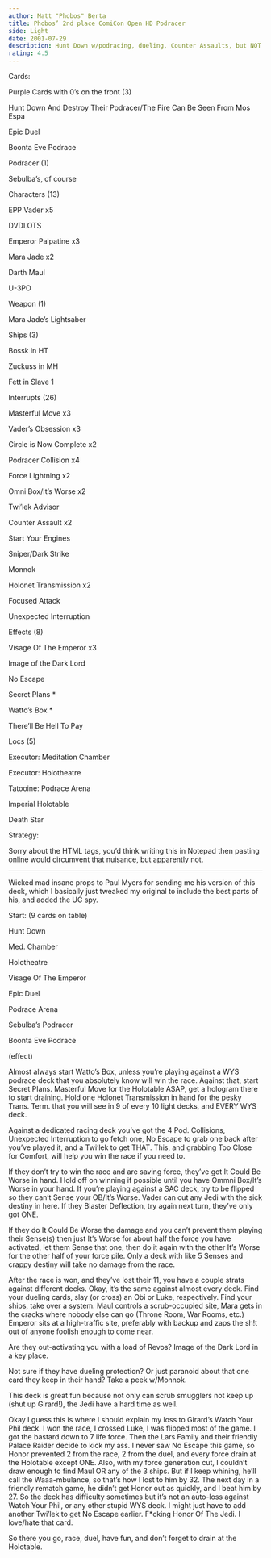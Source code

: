 ```yaml
---
author: Matt "Phobos" Berta
title: Phobos’ 2nd place ComiCon Open HD Podracer
side: Light
date: 2001-07-29
description: Hunt Down w/podracing, dueling, Counter Assaults, but NOT numbers. Numbers blow. Numbers are gay.
rating: 4.5
---
```

Cards: 

Purple Cards with 0’s on the front (3)
Hunt Down And Destroy Their Podracer/The Fire Can Be Seen From Mos Espa
Epic Duel
Boonta Eve Podrace

Podracer (1)
Sebulba’s, of course

Characters (13)
EPP Vader x5
DVDLOTS
Emperor Palpatine x3
Mara Jade x2
Darth Maul
U-3PO

Weapon (1)
Mara Jade&#8217;s Lightsaber

Ships (3)
Bossk in HT
Zuckuss in MH
Fett in Slave 1

Interrupts (26)
Masterful Move x3
Vader&#8217;s Obsession x3
Circle is Now Complete x2
Podracer Collision x4
Force Lightning x2
Omni Box/It&#8217;s Worse x2
Twi&#8217;lek Advisor
Counter Assault x2
Start Your Engines
Sniper/Dark Strike
Monnok
Holonet Transmission x2
Focused Attack
Unexpected Interruption

Effects (8)
Visage Of The Emperor x3
Image of the Dark Lord
No Escape
Secret Plans *
Watto’s Box *
There’ll Be Hell To Pay

Locs (5)
Executor: Meditation Chamber
Executor: Holotheatre
Tatooine: Podrace Arena
Imperial Holotable
Death Star 

Strategy: 

Sorry about the HTML tags, you’d think writing this in Notepad then pasting online would circumvent that nuisance, but apparently not.
__________________________________________
Wicked mad insane props to Paul Myers for sending me his version of this deck, which I basically just tweaked my original to include the best parts of his, and added the UC spy.


Start: (9 cards on table)
Hunt Down
Med. Chamber
Holotheatre
Visage Of The Emperor
Epic Duel
Podrace Arena
Sebulba’s Podracer
Boonta Eve Podrace
(effect)

Almost always start Watto’s Box, unless you’re playing against a WYS podrace deck that you absolutely know will win the race. Against that, start Secret Plans. Masterful Move for the Holotable ASAP, get a hologram there to start draining. Hold one Holonet Transmission in hand for the pesky Trans. Term. that you will see in 9 of every 10 light decks, and EVERY WYS deck.

Against a dedicated racing deck you’ve got the 4 Pod. Collisions, Unexpected Interruption to go fetch one, No Escape to grab one back after you’ve played it, and a Twi’lek to get THAT. This, and grabbing Too Close for Comfort, will help you win the race if you need to.

If they don’t try to win the race and are saving force, they’ve got It Could Be Worse in hand. Hold off on winning if possible until you have Ommni Box/It’s Worse in your hand. If you’re playing against a SAC deck, try to be flipped so they can’t Sense your OB/It’s Worse. Vader can cut any Jedi with the sick destiny in here. If they Blaster Deflection, try again next turn, they’ve only got ONE.

If they do It Could Be Worse the damage and you can’t prevent them playing their Sense(s) then just It’s Worse for about half the force you have activated, let them Sense that one, then do it again with the other It’s Worse for the other half of your force pile. Only a deck with like 5 Senses and crappy destiny will take no damage from the race.

After the race is won, and they’ve lost their 11, you have a couple strats against different decks. Okay, it’s the same against almost every deck. Find your dueling cards, slay (or cross) an Obi or Luke, respectively. Find your ships, take over a system. Maul controls a scrub-occupied site, Mara gets in the cracks where nobody else can go (Throne Room, War Rooms, etc.) Emperor sits at a high-traffic site, preferably with backup and zaps the sh!t out of anyone foolish enough to come near.

Are they out-activating you with a load of Revos? Image of the Dark Lord in a key place.

Not sure if they have dueling protection? Or just paranoid about that one card they keep in their hand? Take a peek w/Monnok.

This deck is great fun because not only can scrub smugglers not keep up (shut up Girard!), the Jedi have a hard time as well.

Okay I guess this is where I should explain my loss to Girard’s Watch Your Phil deck. I won the race, I crossed Luke, I was flipped most of the game. I got the bastard down to 7 life force. Then the Lars Family and their friendly Palace Raider decide to kick my ass. I never saw No Escape this game, so Honor prevented 2 from the race, 2 from the duel, and every force drain at the Holotable except ONE. Also, with my force generation cut, I couldn’t draw enough to find Maul OR any of the 3 ships. But if I keep whining, he’ll call the Waaa-mbulance, so that’s how I lost to him by 32. The next day in a friendly rematch game, he didn’t get Honor out as quickly, and I beat him by 27. So the deck has difficulty sometimes but it’s not an auto-loss against Watch Your Phil, or any other stupid WYS deck. I might just have to add another Twi’lek to get No Escape earlier. F*cking Honor Of The Jedi. I love/hate that card.

So there you go, race, duel, have fun, and don’t forget to drain at the Holotable.   